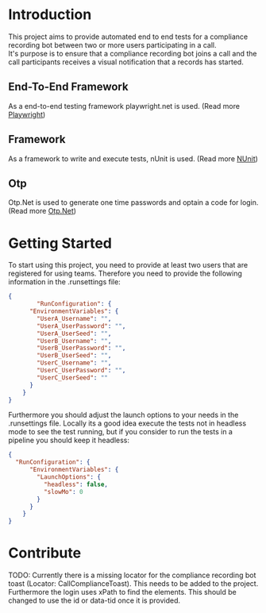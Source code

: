﻿# Introduction 
This project aims to provide automated end to end tests for a compliance recording bot between two or more users participating in a call.  
It's purpose is to ensure that a compliance recording bot joins a call and the call participants receives a visual notification that a records has started.  

## End-To-End Framework
As a end-to-end testing framework playwright.net is used. (Read more [Playwright](https://playwright.dev/dotnet/))

## Framework
As a framework to write and execute tests, nUnit is used. (Read  more [NUnit](https://nunit.org/))

## Otp
Otp.Net is used to generate one time passwords and optain a code for login. (Read more [Otp.Net](https://www.nuget.org/packages/Otp.NET))


# Getting Started
To start using this project, you need to provide at least two users that are registered for using teams.
Therefore you need to provide the following information in the .runsettings file:
```json
{
		"RunConfiguration": {
      "EnvironmentVariables": {
        "UserA_Username": "",
        "UserA_UserPassword": "",
        "UserA_UserSeed": "",
        "UserB_Username": "",
        "UserB_UserPassword": "",
        "UserB_UserSeed": "",
        "UserC_Username": "",
        "UserC_UserPassword": "",
        "UserC_UserSeed": ""
      }
    }
}
```

Furthermore you should adjust the launch options to your needs in the .runsettings file. 
Locally its a good idea execute the tests not in headless mode to see the test running, but if you consider to run the tests in a pipeline you should keep it headless:
```json
{
  "RunConfiguration": {
      "EnvironmentVariables": {
        "LaunchOptions": {
          "headless": false,
          "slowMo": 0
        }
      }
    }
}
```

# Contribute
TODO: 
Currently there is a missing locator for the compliance recording bot toast (Locator: CallComplianceToast). This needs to be added to the project.
Furthermore the login uses xPath to find the elements. This should be changed to use the id or data-tid once it is provided.
